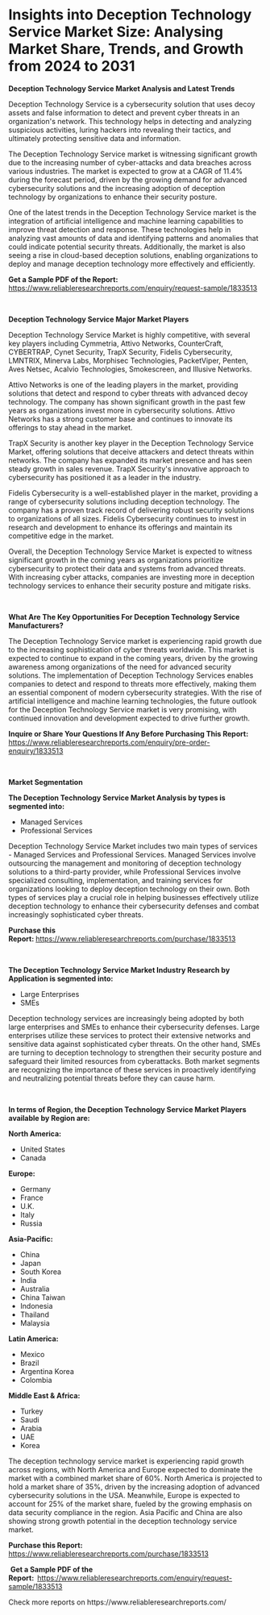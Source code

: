 <p><h1>Insights into Deception Technology Service Market Size: Analysing Market Share, Trends, and Growth from 2024 to 2031</h1></p><p><strong>Deception Technology Service Market Analysis and Latest Trends</strong></p>
<p><p>Deception Technology Service is a cybersecurity solution that uses decoy assets and false information to detect and prevent cyber threats in an organization's network. This technology helps in detecting and analyzing suspicious activities, luring hackers into revealing their tactics, and ultimately protecting sensitive data and information.</p><p>The Deception Technology Service market is witnessing significant growth due to the increasing number of cyber-attacks and data breaches across various industries. The market is expected to grow at a CAGR of 11.4% during the forecast period, driven by the growing demand for advanced cybersecurity solutions and the increasing adoption of deception technology by organizations to enhance their security posture.</p><p>One of the latest trends in the Deception Technology Service market is the integration of artificial intelligence and machine learning capabilities to improve threat detection and response. These technologies help in analyzing vast amounts of data and identifying patterns and anomalies that could indicate potential security threats. Additionally, the market is also seeing a rise in cloud-based deception solutions, enabling organizations to deploy and manage deception technology more effectively and efficiently.</p></p>
<p><strong>Get a Sample PDF of the Report:&nbsp;</strong> <a href="https://www.reliableresearchreports.com/enquiry/request-sample/1833513">https://www.reliableresearchreports.com/enquiry/request-sample/1833513</a></p>
<p>&nbsp;</p>
<p><strong>Deception Technology Service Major Market Players</strong></p>
<p><p>Deception Technology Service Market is highly competitive, with several key players including Cymmetria, Attivo Networks, CounterCraft, CYBERTRAP, Cynet Security, TrapX Security, Fidelis Cybersecurity, LMNTRIX, Minerva Labs, Morphisec Technologies, PacketViper, Penten, Aves Netsec, Acalvio Technologies, Smokescreen, and Illusive Networks.</p><p>Attivo Networks is one of the leading players in the market, providing solutions that detect and respond to cyber threats with advanced decoy technology. The company has shown significant growth in the past few years as organizations invest more in cybersecurity solutions. Attivo Networks has a strong customer base and continues to innovate its offerings to stay ahead in the market.</p><p>TrapX Security is another key player in the Deception Technology Service Market, offering solutions that deceive attackers and detect threats within networks. The company has expanded its market presence and has seen steady growth in sales revenue. TrapX Security's innovative approach to cybersecurity has positioned it as a leader in the industry.</p><p>Fidelis Cybersecurity is a well-established player in the market, providing a range of cybersecurity solutions including deception technology. The company has a proven track record of delivering robust security solutions to organizations of all sizes. Fidelis Cybersecurity continues to invest in research and development to enhance its offerings and maintain its competitive edge in the market.</p><p>Overall, the Deception Technology Service Market is expected to witness significant growth in the coming years as organizations prioritize cybersecurity to protect their data and systems from advanced threats. With increasing cyber attacks, companies are investing more in deception technology services to enhance their security posture and mitigate risks.</p></p>
<p>&nbsp;</p>
<p><strong>What Are The Key Opportunities For Deception Technology Service Manufacturers?</strong></p>
<p><p>The Deception Technology Service market is experiencing rapid growth due to the increasing sophistication of cyber threats worldwide. This market is expected to continue to expand in the coming years, driven by the growing awareness among organizations of the need for advanced security solutions. The implementation of Deception Technology Services enables companies to detect and respond to threats more effectively, making them an essential component of modern cybersecurity strategies. With the rise of artificial intelligence and machine learning technologies, the future outlook for the Deception Technology Service market is very promising, with continued innovation and development expected to drive further growth.</p></p>
<p><strong>Inquire or Share Your Questions If Any Before Purchasing This Report:</strong> <a href="https://www.reliableresearchreports.com/enquiry/pre-order-enquiry/1833513">https://www.reliableresearchreports.com/enquiry/pre-order-enquiry/1833513</a></p>
<p>&nbsp;</p>
<p><strong>Market Segmentation</strong></p>
<p><strong>The Deception Technology Service Market Analysis by types is segmented into:</strong></p>
<p><ul><li>Managed Services</li><li>Professional Services</li></ul></p>
<p><p>Deception Technology Service Market includes two main types of services - Managed Services and Professional Services. Managed Services involve outsourcing the management and monitoring of deception technology solutions to a third-party provider, while Professional Services involve specialized consulting, implementation, and training services for organizations looking to deploy deception technology on their own. Both types of services play a crucial role in helping businesses effectively utilize deception technology to enhance their cybersecurity defenses and combat increasingly sophisticated cyber threats.</p></p>
<p><strong>Purchase this Report:&nbsp;</strong><a href="https://www.reliableresearchreports.com/purchase/1833513">https://www.reliableresearchreports.com/purchase/1833513</a></p>
<p>&nbsp;</p>
<p><strong>The Deception Technology Service Market Industry Research by Application is segmented into:</strong></p>
<p><ul><li>Large Enterprises</li><li>SMEs</li></ul></p>
<p><p>Deception technology services are increasingly being adopted by both large enterprises and SMEs to enhance their cybersecurity defenses. Large enterprises utilize these services to protect their extensive networks and sensitive data against sophisticated cyber threats. On the other hand, SMEs are turning to deception technology to strengthen their security posture and safeguard their limited resources from cyberattacks. Both market segments are recognizing the importance of these services in proactively identifying and neutralizing potential threats before they can cause harm.</p></p>
<p>&nbsp;</p>
<p><strong>In terms of Region, the Deception Technology Service Market Players available by Region are:</strong></p>
<p>
    <p> <strong> North America: </strong>
        <ul>
            <li>United States</li>
            <li>Canada</li>
        </ul>
        </p> 
    <p> <strong> Europe: </strong>
        <ul>
            <li>Germany</li>
            <li>France</li>
            <li>U.K.</li>
            <li>Italy</li>
            <li>Russia</li>
        </ul>
        </p> 
    <p> <strong> Asia-Pacific: </strong>
        <ul>
            <li>China</li>
            <li>Japan</li>
            <li>South Korea</li>
            <li>India</li>
            <li>Australia</li>
            <li>China Taiwan</li>
            <li>Indonesia</li>
            <li>Thailand</li>
            <li>Malaysia</li>
        </ul>
        </p> 
    <p> <strong> Latin America: </strong>
        <ul>
            <li>Mexico</li>
            <li>Brazil</li>
            <li>Argentina Korea</li>
            <li>Colombia</li>
        </ul>
        </p> 
    <p> <strong> Middle East & Africa: </strong>
        <ul>
            <li>Turkey</li>
            <li>Saudi</li>
            <li>Arabia</li>
            <li>UAE</li>
            <li>Korea</li>
        </ul>
    </p>
    </p>
<p><p>The deception technology service market is experiencing rapid growth across regions, with North America and Europe expected to dominate the market with a combined market share of 60%. North America is projected to hold a market share of 35%, driven by the increasing adoption of advanced cybersecurity solutions in the USA. Meanwhile, Europe is expected to account for 25% of the market share, fueled by the growing emphasis on data security compliance in the region. Asia Pacific and China are also showing strong growth potential in the deception technology service market.</p></p>
<p><strong>Purchase this Report: </strong><a href="https://www.reliableresearchreports.com/purchase/1833513">https://www.reliableresearchreports.com/purchase/1833513</a></p>
<p>&nbsp;<strong>Get a Sample PDF of the Report:&nbsp;&nbsp;</strong><a href="https://www.reliableresearchreports.com/enquiry/request-sample/1833513">https://www.reliableresearchreports.com/enquiry/request-sample/1833513</a></p>
<p><strong></strong></p>
<p>Check more reports on https://www.reliableresearchreports.com/</p>